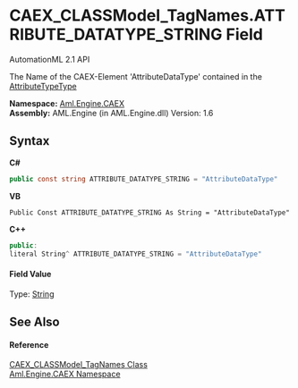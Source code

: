 # CAEX_CLASSModel_TagNames.ATTRIBUTE_DATATYPE_STRING Field
AutomationML 2.1 API 

The Name of the CAEX-Element 'AttributeDataType' contained in the <a href="T_Aml_Engine_CAEX_AttributeTypeType">AttributeTypeType</a>

**Namespace:**&nbsp;<a href="N_Aml_Engine_CAEX">Aml.Engine.CAEX</a><br />**Assembly:**&nbsp;AML.Engine (in AML.Engine.dll) Version: 1.6

## Syntax

**C#**<br />
``` C#
public const string ATTRIBUTE_DATATYPE_STRING = "AttributeDataType"
```

**VB**<br />
``` VB
Public Const ATTRIBUTE_DATATYPE_STRING As String = "AttributeDataType"
```

**C++**<br />
``` C++
public:
literal String^ ATTRIBUTE_DATATYPE_STRING = "AttributeDataType"
```


#### Field Value
Type: <a href="https://docs.microsoft.com/dotnet/api/system.string" target="_parent" rel="noopener noreferrer">String</a>

## See Also


#### Reference
<a href="T_Aml_Engine_CAEX_CAEX_CLASSModel_TagNames">CAEX_CLASSModel_TagNames Class</a><br /><a href="N_Aml_Engine_CAEX">Aml.Engine.CAEX Namespace</a><br />